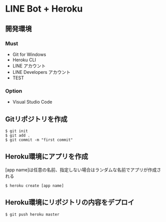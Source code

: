 # LINE Bot + Heroku
## 開発環境
### Must
- Git for Windows
- Heroku CLI
- LINE アカウント
- LINE Developers アカウント
- TEST
### Option
- Visual Studio Code

## Gitリポジトリを作成

```
$ git init
$ git add .
$ git commit -m "first commit"
```

## Heroku環境にアプリを作成

[app name]は任意の名前、指定しない場合はランダムな名前でアプリが作成される

```
$ heroku create [app name]
```

## Heroku環境にリポジトリの内容をデプロイ

```
$ git push heroku master
```

